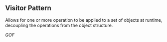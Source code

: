 ## Visitor Pattern ##

Allows for one or more operation to be applied to a set of objects at runtime, decoupling the operations from the object structure.

*GOF*